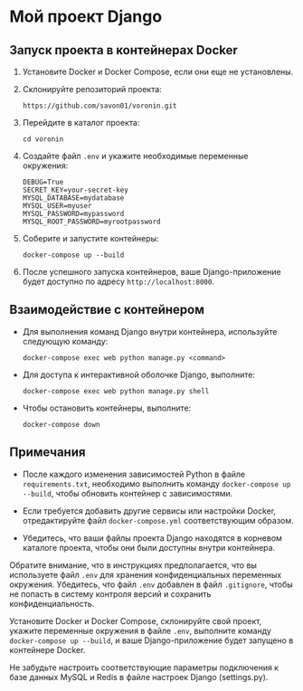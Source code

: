 # Мой проект Django

 ## Запуск проекта в контейнерах Docker

 1. Установите Docker и Docker Compose, если они еще не установлены.

 2. Склонируйте репозиторий проекта:

    ```
    https://github.com/savon01/voronin.git
    ```

 3. Перейдите в каталог проекта:

    ```
    cd voronin
    ```

 4. Создайте файл `.env` и укажите необходимые переменные окружения:

    ```
    DEBUG=True
    SECRET_KEY=your-secret-key
    MYSQL_DATABASE=mydatabase
    MYSQL_USER=myuser
    MYSQL_PASSWORD=mypassword
    MYSQL_ROOT_PASSWORD=myrootpassword
    ```

 5. Соберите и запустите контейнеры:

    ```
    docker-compose up --build
    ```

 6. После успешного запуска контейнеров, ваше Django-приложение будет доступно по адресу `http://localhost:8000`.

 ## Взаимодействие с контейнером

 - Для выполнения команд Django внутри контейнера, используйте следующую команду:

   ```
   docker-compose exec web python manage.py <command>
   ```

 - Для доступа к интерактивной оболочке Django, выполните:

   ```
   docker-compose exec web python manage.py shell
   ```

 - Чтобы остановить контейнеры, выполните:

   ```
   docker-compose down
   ```

 ## Примечания

 - После каждого изменения зависимостей Python в файле `requirements.txt`, необходимо выполнить команду `docker-compose up --build`, чтобы обновить контейнер с зависимостями.

 - Если требуется добавить другие сервисы или настройки Docker, отредактируйте файл `docker-compose.yml` соответствующим образом.

 - Убедитесь, что ваши файлы проекта Django находятся в корневом каталоге проекта, чтобы они были доступны внутри контейнера.


Обратите внимание, что в инструкциях предполагается, что вы используете файл `.env` для хранения конфиденциальных переменных окружения. Убедитесь, что файл `.env` добавлен в файл `.gitignore`, чтобы не попасть в систему контроля версий и сохранить конфиденциальность.

Установите Docker и Docker Compose, склонируйте свой проект, укажите переменные окружения в файле `.env`, выполните команду `docker-compose up --build`, и ваше Django-приложение будет запущено в контейнере Docker.

Не забудьте настроить соответствующие параметры подключения к базе данных MySQL и Redis в файле настроек Django (settings.py).